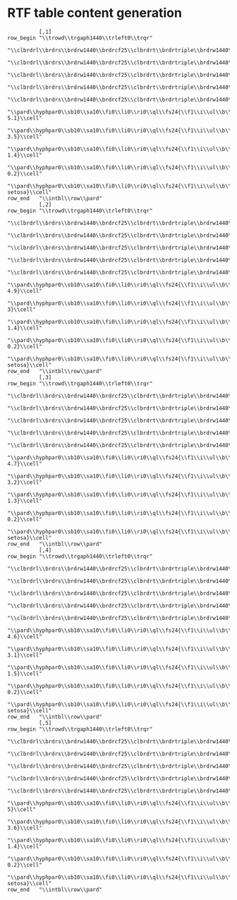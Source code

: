 # RTF table content generation

              [,1]                                                                                                                                                                                    
    row_begin "\\trowd\\trgaph1440\\trleft0\\trqr"                                                                                                                                                    
              "\\clbrdrl\\brdrs\\brdrw1440\\brdrcf25\\clbrdrt\\brdrtriple\\brdrw1440\\brdrcf255\\clbrdrb\\brdrdot\\brdrw1440\\brdrcf143\\clcbpat411\\cellx600"                                        
              "\\clbrdrl\\brdrs\\brdrw1440\\brdrcf25\\clbrdrt\\brdrtriple\\brdrw1440\\brdrcf255\\clbrdrb\\brdrdot\\brdrw1440\\brdrcf143\\clcbpat411\\cellx1800"                                       
              "\\clbrdrl\\brdrs\\brdrw1440\\brdrcf25\\clbrdrt\\brdrtriple\\brdrw1440\\brdrcf255\\clbrdrb\\brdrdot\\brdrw1440\\brdrcf143\\clcbpat411\\cellx3600"                                       
              "\\clbrdrl\\brdrs\\brdrw1440\\brdrcf25\\clbrdrt\\brdrtriple\\brdrw1440\\brdrcf255\\clbrdrb\\brdrdot\\brdrw1440\\brdrcf143\\clcbpat411\\cellx6000"                                       
              "\\clbrdrl\\brdrs\\brdrw1440\\brdrcf25\\clbrdrt\\brdrtriple\\brdrw1440\\brdrcf255\\clbrdrr\\brdrdb\\brdrw1440\\brdrcf553\\clbrdrb\\brdrdot\\brdrw1440\\brdrcf143\\clcbpat411\\cellx9000"
              "\\pard\\hyphpar0\\sb10\\sa10\\fi0\\li0\\ri0\\ql\\fs24{\\f1\\i\\ul\\b\\cf260\\chshdng0\\chcbpat411\\cb411 5.1}\\cell"                                                                   
              "\\pard\\hyphpar0\\sb10\\sa10\\fi0\\li0\\ri0\\ql\\fs24{\\f1\\i\\ul\\b\\cf260\\chshdng0\\chcbpat411\\cb411 3.5}\\cell"                                                                   
              "\\pard\\hyphpar0\\sb10\\sa10\\fi0\\li0\\ri0\\ql\\fs24{\\f1\\i\\ul\\b\\cf260\\chshdng0\\chcbpat411\\cb411 1.4}\\cell"                                                                   
              "\\pard\\hyphpar0\\sb10\\sa10\\fi0\\li0\\ri0\\ql\\fs24{\\f1\\i\\ul\\b\\cf260\\chshdng0\\chcbpat411\\cb411 0.2}\\cell"                                                                   
              "\\pard\\hyphpar0\\sb10\\sa10\\fi0\\li0\\ri0\\ql\\fs24{\\f1\\i\\ul\\b\\cf260\\chshdng0\\chcbpat411\\cb411 setosa}\\cell"                                                                
    row_end   "\\intbl\\row\\pard"                                                                                                                                                                    
              [,2]                                                                                                                                                                                    
    row_begin "\\trowd\\trgaph1440\\trleft0\\trqr"                                                                                                                                                    
              "\\clbrdrl\\brdrs\\brdrw1440\\brdrcf25\\clbrdrt\\brdrtriple\\brdrw1440\\brdrcf255\\clbrdrb\\brdrdot\\brdrw1440\\brdrcf143\\clcbpat411\\cellx600"                                        
              "\\clbrdrl\\brdrs\\brdrw1440\\brdrcf25\\clbrdrt\\brdrtriple\\brdrw1440\\brdrcf255\\clbrdrb\\brdrdot\\brdrw1440\\brdrcf143\\clcbpat411\\cellx1800"                                       
              "\\clbrdrl\\brdrs\\brdrw1440\\brdrcf25\\clbrdrt\\brdrtriple\\brdrw1440\\brdrcf255\\clbrdrb\\brdrdot\\brdrw1440\\brdrcf143\\clcbpat411\\cellx3600"                                       
              "\\clbrdrl\\brdrs\\brdrw1440\\brdrcf25\\clbrdrt\\brdrtriple\\brdrw1440\\brdrcf255\\clbrdrb\\brdrdot\\brdrw1440\\brdrcf143\\clcbpat411\\cellx6000"                                       
              "\\clbrdrl\\brdrs\\brdrw1440\\brdrcf25\\clbrdrt\\brdrtriple\\brdrw1440\\brdrcf255\\clbrdrr\\brdrdb\\brdrw1440\\brdrcf553\\clbrdrb\\brdrdot\\brdrw1440\\brdrcf143\\clcbpat411\\cellx9000"
              "\\pard\\hyphpar0\\sb10\\sa10\\fi0\\li0\\ri0\\ql\\fs24{\\f1\\i\\ul\\b\\cf260\\chshdng0\\chcbpat411\\cb411 4.9}\\cell"                                                                   
              "\\pard\\hyphpar0\\sb10\\sa10\\fi0\\li0\\ri0\\ql\\fs24{\\f1\\i\\ul\\b\\cf260\\chshdng0\\chcbpat411\\cb411 3}\\cell"                                                                     
              "\\pard\\hyphpar0\\sb10\\sa10\\fi0\\li0\\ri0\\ql\\fs24{\\f1\\i\\ul\\b\\cf260\\chshdng0\\chcbpat411\\cb411 1.4}\\cell"                                                                   
              "\\pard\\hyphpar0\\sb10\\sa10\\fi0\\li0\\ri0\\ql\\fs24{\\f1\\i\\ul\\b\\cf260\\chshdng0\\chcbpat411\\cb411 0.2}\\cell"                                                                   
              "\\pard\\hyphpar0\\sb10\\sa10\\fi0\\li0\\ri0\\ql\\fs24{\\f1\\i\\ul\\b\\cf260\\chshdng0\\chcbpat411\\cb411 setosa}\\cell"                                                                
    row_end   "\\intbl\\row\\pard"                                                                                                                                                                    
              [,3]                                                                                                                                                                                    
    row_begin "\\trowd\\trgaph1440\\trleft0\\trqr"                                                                                                                                                    
              "\\clbrdrl\\brdrs\\brdrw1440\\brdrcf25\\clbrdrt\\brdrtriple\\brdrw1440\\brdrcf255\\clbrdrb\\brdrdot\\brdrw1440\\brdrcf143\\clcbpat411\\cellx600"                                        
              "\\clbrdrl\\brdrs\\brdrw1440\\brdrcf25\\clbrdrt\\brdrtriple\\brdrw1440\\brdrcf255\\clbrdrb\\brdrdot\\brdrw1440\\brdrcf143\\clcbpat411\\cellx1800"                                       
              "\\clbrdrl\\brdrs\\brdrw1440\\brdrcf25\\clbrdrt\\brdrtriple\\brdrw1440\\brdrcf255\\clbrdrb\\brdrdot\\brdrw1440\\brdrcf143\\clcbpat411\\cellx3600"                                       
              "\\clbrdrl\\brdrs\\brdrw1440\\brdrcf25\\clbrdrt\\brdrtriple\\brdrw1440\\brdrcf255\\clbrdrb\\brdrdot\\brdrw1440\\brdrcf143\\clcbpat411\\cellx6000"                                       
              "\\clbrdrl\\brdrs\\brdrw1440\\brdrcf25\\clbrdrt\\brdrtriple\\brdrw1440\\brdrcf255\\clbrdrr\\brdrdb\\brdrw1440\\brdrcf553\\clbrdrb\\brdrdot\\brdrw1440\\brdrcf143\\clcbpat411\\cellx9000"
              "\\pard\\hyphpar0\\sb10\\sa10\\fi0\\li0\\ri0\\ql\\fs24{\\f1\\i\\ul\\b\\cf260\\chshdng0\\chcbpat411\\cb411 4.7}\\cell"                                                                   
              "\\pard\\hyphpar0\\sb10\\sa10\\fi0\\li0\\ri0\\ql\\fs24{\\f1\\i\\ul\\b\\cf260\\chshdng0\\chcbpat411\\cb411 3.2}\\cell"                                                                   
              "\\pard\\hyphpar0\\sb10\\sa10\\fi0\\li0\\ri0\\ql\\fs24{\\f1\\i\\ul\\b\\cf260\\chshdng0\\chcbpat411\\cb411 1.3}\\cell"                                                                   
              "\\pard\\hyphpar0\\sb10\\sa10\\fi0\\li0\\ri0\\ql\\fs24{\\f1\\i\\ul\\b\\cf260\\chshdng0\\chcbpat411\\cb411 0.2}\\cell"                                                                   
              "\\pard\\hyphpar0\\sb10\\sa10\\fi0\\li0\\ri0\\ql\\fs24{\\f1\\i\\ul\\b\\cf260\\chshdng0\\chcbpat411\\cb411 setosa}\\cell"                                                                
    row_end   "\\intbl\\row\\pard"                                                                                                                                                                    
              [,4]                                                                                                                                                                                    
    row_begin "\\trowd\\trgaph1440\\trleft0\\trqr"                                                                                                                                                    
              "\\clbrdrl\\brdrs\\brdrw1440\\brdrcf25\\clbrdrt\\brdrtriple\\brdrw1440\\brdrcf255\\clbrdrb\\brdrdot\\brdrw1440\\brdrcf143\\clcbpat411\\cellx600"                                        
              "\\clbrdrl\\brdrs\\brdrw1440\\brdrcf25\\clbrdrt\\brdrtriple\\brdrw1440\\brdrcf255\\clbrdrb\\brdrdot\\brdrw1440\\brdrcf143\\clcbpat411\\cellx1800"                                       
              "\\clbrdrl\\brdrs\\brdrw1440\\brdrcf25\\clbrdrt\\brdrtriple\\brdrw1440\\brdrcf255\\clbrdrb\\brdrdot\\brdrw1440\\brdrcf143\\clcbpat411\\cellx3600"                                       
              "\\clbrdrl\\brdrs\\brdrw1440\\brdrcf25\\clbrdrt\\brdrtriple\\brdrw1440\\brdrcf255\\clbrdrb\\brdrdot\\brdrw1440\\brdrcf143\\clcbpat411\\cellx6000"                                       
              "\\clbrdrl\\brdrs\\brdrw1440\\brdrcf25\\clbrdrt\\brdrtriple\\brdrw1440\\brdrcf255\\clbrdrr\\brdrdb\\brdrw1440\\brdrcf553\\clbrdrb\\brdrdot\\brdrw1440\\brdrcf143\\clcbpat411\\cellx9000"
              "\\pard\\hyphpar0\\sb10\\sa10\\fi0\\li0\\ri0\\ql\\fs24{\\f1\\i\\ul\\b\\cf260\\chshdng0\\chcbpat411\\cb411 4.6}\\cell"                                                                   
              "\\pard\\hyphpar0\\sb10\\sa10\\fi0\\li0\\ri0\\ql\\fs24{\\f1\\i\\ul\\b\\cf260\\chshdng0\\chcbpat411\\cb411 3.1}\\cell"                                                                   
              "\\pard\\hyphpar0\\sb10\\sa10\\fi0\\li0\\ri0\\ql\\fs24{\\f1\\i\\ul\\b\\cf260\\chshdng0\\chcbpat411\\cb411 1.5}\\cell"                                                                   
              "\\pard\\hyphpar0\\sb10\\sa10\\fi0\\li0\\ri0\\ql\\fs24{\\f1\\i\\ul\\b\\cf260\\chshdng0\\chcbpat411\\cb411 0.2}\\cell"                                                                   
              "\\pard\\hyphpar0\\sb10\\sa10\\fi0\\li0\\ri0\\ql\\fs24{\\f1\\i\\ul\\b\\cf260\\chshdng0\\chcbpat411\\cb411 setosa}\\cell"                                                                
    row_end   "\\intbl\\row\\pard"                                                                                                                                                                    
              [,5]                                                                                                                                                                                    
    row_begin "\\trowd\\trgaph1440\\trleft0\\trqr"                                                                                                                                                    
              "\\clbrdrl\\brdrs\\brdrw1440\\brdrcf25\\clbrdrt\\brdrtriple\\brdrw1440\\brdrcf255\\clbrdrb\\brdrdot\\brdrw1440\\brdrcf143\\clcbpat411\\cellx600"                                        
              "\\clbrdrl\\brdrs\\brdrw1440\\brdrcf25\\clbrdrt\\brdrtriple\\brdrw1440\\brdrcf255\\clbrdrb\\brdrdot\\brdrw1440\\brdrcf143\\clcbpat411\\cellx1800"                                       
              "\\clbrdrl\\brdrs\\brdrw1440\\brdrcf25\\clbrdrt\\brdrtriple\\brdrw1440\\brdrcf255\\clbrdrb\\brdrdot\\brdrw1440\\brdrcf143\\clcbpat411\\cellx3600"                                       
              "\\clbrdrl\\brdrs\\brdrw1440\\brdrcf25\\clbrdrt\\brdrtriple\\brdrw1440\\brdrcf255\\clbrdrb\\brdrdot\\brdrw1440\\brdrcf143\\clcbpat411\\cellx6000"                                       
              "\\clbrdrl\\brdrs\\brdrw1440\\brdrcf25\\clbrdrt\\brdrtriple\\brdrw1440\\brdrcf255\\clbrdrr\\brdrdb\\brdrw1440\\brdrcf553\\clbrdrb\\brdrdot\\brdrw1440\\brdrcf143\\clcbpat411\\cellx9000"
              "\\pard\\hyphpar0\\sb10\\sa10\\fi0\\li0\\ri0\\ql\\fs24{\\f1\\i\\ul\\b\\cf260\\chshdng0\\chcbpat411\\cb411 5}\\cell"                                                                     
              "\\pard\\hyphpar0\\sb10\\sa10\\fi0\\li0\\ri0\\ql\\fs24{\\f1\\i\\ul\\b\\cf260\\chshdng0\\chcbpat411\\cb411 3.6}\\cell"                                                                   
              "\\pard\\hyphpar0\\sb10\\sa10\\fi0\\li0\\ri0\\ql\\fs24{\\f1\\i\\ul\\b\\cf260\\chshdng0\\chcbpat411\\cb411 1.4}\\cell"                                                                   
              "\\pard\\hyphpar0\\sb10\\sa10\\fi0\\li0\\ri0\\ql\\fs24{\\f1\\i\\ul\\b\\cf260\\chshdng0\\chcbpat411\\cb411 0.2}\\cell"                                                                   
              "\\pard\\hyphpar0\\sb10\\sa10\\fi0\\li0\\ri0\\ql\\fs24{\\f1\\i\\ul\\b\\cf260\\chshdng0\\chcbpat411\\cb411 setosa}\\cell"                                                                
    row_end   "\\intbl\\row\\pard"                                                                                                                                                                    

